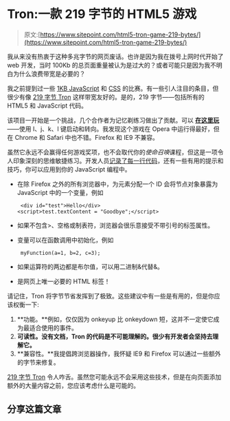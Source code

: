# Tron:一款 219 字节的 HTML5 游戏

> 原文:[https://www.sitepoint.com/html5-tron-game-219-bytes/](https://www.sitepoint.com/html5-tron-game-219-bytes/)

我从来没有热衷于这种多兆字节的网页废话。也许是因为我在拨号上网时代开始了 web 开发，当时 100Kb 的总页面重量被认为是过大的？或者可能只是因为我不明白为什么浪费带宽是必要的？

我之前提到过一些 [1KB JavaScript](https://www.sitepoint.com/js1k-competition-2012/) 和 [CSS](https://www.sitepoint.com/1-kilobyte-css-gallery/) 的比赛。有一些引人注目的条目，但很少有像 [219 字节 Tron](http://alokmenghrajani.github.com/tron/) 这样带宽友好的。是的，219 字节——包括所有的 HTML5 和 JavaScript 代码。

该项目一开始是一个挑战，几个合作者为记忆剃练习做出了贡献。可以 [**在这里玩**](http://alokmenghrajani.github.com/tron/tron.html)——使用 I、j、k、l 键启动和转向。我发现这个游戏在 Opera 中运行得最好，但在 Chrome 和 Safari 中也不错。Firefox 和 IE9 不兼容。

虽然它永远不会赢得任何游戏奖项，也不会取代你的*使命召唤*课程，但这是一项令人印象深刻的思维敏捷练习。开发人员[记录了每一行代码](http://alokmenghrajani.github.com/tron/)，还有一些有用的提示和技巧，你可以应用到你的 JavaScript 编程中。

*   在除 Firefox 之外的所有浏览器中，为元素分配一个 ID 会将节点对象暴露为 JavaScript 中的一个变量，例如

    ```
     <div id="test">Hello</div>
    <script>test.textContent = "Goodbye";</script> 
    ```

*   如果不包含>、空格或制表符，浏览器会很乐意接受不带引号的标签属性。
*   变量可以在函数调用中初始化，例如

    ```
     myFunction(a=1, b=2, c=3); 
    ```

*   如果运算符的两边都是布尔值，可以用二进制&代替&。
*   是网页上唯一必要的 HTML 标签！

请记住，Tron 将字节节省发挥到了极致。这些建议中有一些是有用的，但是你应该权衡一下:

1.  **功能。**例如，仅仅因为 onkeyup 比 onkeydown 短，这并不一定使它成为最适合使用的事件。
2.  **可读性。没有文档，Tron 的代码是不可能理解的。很少有开发者会坚持去理解它。**
3.  **兼容性。**我提倡跨浏览器操作，我怀疑 IE9 和 Firefox 可以通过一些额外的字节来修复。

[219 字节 Tron](http://alokmenghrajani.github.com/tron/) 令人咋舌。虽然您可能永远不会采用这些技术，但是在向页面添加额外的大量内容之前，您应该考虑什么是可能的。

## 分享这篇文章
